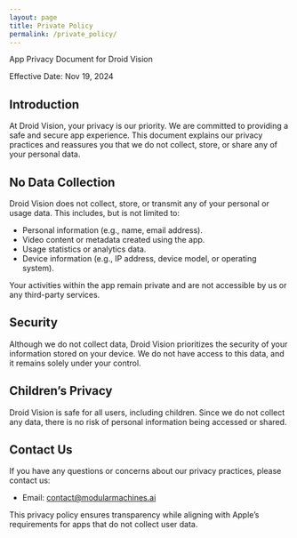 ```yaml
---
layout: page
title: Private Policy
permalink: /private_policy/
---
```

App Privacy Document for Droid Vision

Effective Date: Nov 19, 2024

## Introduction

At Droid Vision, your privacy is our priority. We are committed to providing a safe and secure app experience. This document explains our privacy practices and reassures you that we do not collect, store, or share any of your personal data.

## No Data Collection

Droid Vision does not collect, store, or transmit any of your personal or usage data. This includes, but is not limited to:

* Personal information (e.g., name, email address).
* Video content or metadata created using the app.
* Usage statistics or analytics data.
* Device information (e.g., IP address, device model, or operating system).

Your activities within the app remain private and are not accessible by us or any third-party services.

## Security

Although we do not collect data, Droid Vision prioritizes the security of your information stored on your device. We do not have access to this data, and it remains solely under your control.

## Children’s Privacy

Droid Vision is safe for all users, including children. Since we do not collect any data, there is no risk of personal information being accessed or shared.

## Contact Us

If you have any questions or concerns about our privacy practices, please contact us:

* Email: contact@modularmachines.ai

This privacy policy ensures transparency while aligning with Apple’s requirements for apps that do not collect user data.